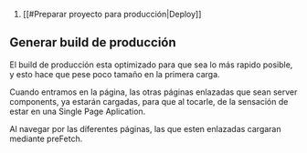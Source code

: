 1. [[#Preparar proyecto para producción|Deploy]]

## Generar build de producción
El build de producción esta optimizado para que sea lo más rapido posible, y esto hace que pese poco tamaño en la primera carga.

Cuando entramos en la página, las otras páginas enlazadas que sean server components, ya estarán cargadas, para que al tocarle, de la sensación de estar en una Single Page Aplication.

Al navegar por las diferentes páginas, las que esten enlazadas cargaran mediante preFetch.
